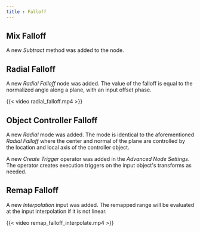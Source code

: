 ```yaml
---
title : Falloff
---
```


## Mix Falloff

A new *Subtract* method was added to the node.

## Radial Falloff

A new *Radial Falloff* node was added. The value of the falloff is equal to the
normalized angle along a plane, with an input offset phase.

{{< video radial_falloff.mp4 >}}

## Object Controller Falloff

A new *Radial* mode was added. The mode is identical to the aforementioned
*Radial Falloff* where the center and normal of the plane are controlled by the
location and local axis of the controller object.

A new *Create Trigger* operator was added in the *Advanced Node Settings*. The
operator creates execution triggers on the input object's transforms as needed.

## Remap Falloff

A new *Interpolation* input was added. The remapped range will be evaluated at
the input interpolation if it is not linear.

{{< video remap_falloff_interpolate.mp4 >}}
